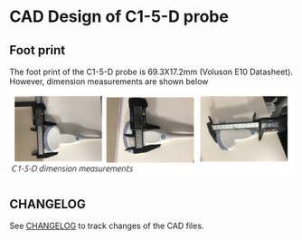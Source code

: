 # CAD Design of C1-5-D probe

## Foot print 
The foot print of the C1-5-D probe is 69.3X17.2mm (Voluson E10 Datasheet). However, dimension measurements are shown below
![fig](figures/probe-measuraments/versions/drawing.png)


## CHANGELOG
See [CHANGELOG](CHANGELOG.md) to track changes of the CAD files.

